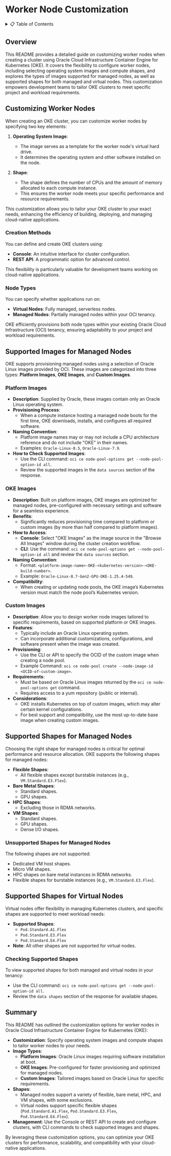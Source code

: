 # **Worker Node Customization**

<details>
<summary>📋 Table of Contents</summary>

- [**Worker Node Customization**](#worker-node-customization)
  - [Overview](#overview)
  - [Customizing Worker Nodes](#customizing-worker-nodes)
    - [Creation Methods](#creation-methods)
    - [Node Types](#node-types)
  - [Supported Images for Managed Nodes](#supported-images-for-managed-nodes)
    - [Platform Images](#platform-images)
    - [OKE Images](#oke-images)
    - [Custom Images](#custom-images)
  - [Supported Shapes for Managed Nodes](#supported-shapes-for-managed-nodes)
    - [Unsupported Shapes for Managed Nodes](#unsupported-shapes-for-managed-nodes)
  - [Supported Shapes for Virtual Nodes](#supported-shapes-for-virtual-nodes)
    - [Checking Supported Shapes](#checking-supported-shapes)
  - [Summary](#summary)

</details>

## Overview

This README provides a detailed guide on customizing worker nodes when creating a cluster using Oracle Cloud Infrastructure Container Engine for Kubernetes (OKE). It covers the flexibility to configure worker nodes, including selecting operating system images and compute shapes, and explores the types of images supported for managed nodes, as well as supported shapes for both managed and virtual nodes. This customization empowers development teams to tailor OKE clusters to meet specific project and workload requirements.

## Customizing Worker Nodes

When creating an OKE cluster, you can customize worker nodes by specifying two key elements:

1. **Operating System Image**:
   - The image serves as a template for the worker node's virtual hard drive.
   - It determines the operating system and other software installed on the node.

2. **Shape**:
   - The shape defines the number of CPUs and the amount of memory allocated to each compute instance.
   - This ensures the worker node meets your specific performance and resource requirements.

This customization allows you to tailor your OKE cluster to your exact needs, enhancing the efficiency of building, deploying, and managing cloud-native applications.

### Creation Methods
You can define and create OKE clusters using:
- **Console**: An intuitive interface for cluster configuration.
- **REST API**: A programmatic option for advanced control.

This flexibility is particularly valuable for development teams working on cloud-native applications.

### Node Types
You can specify whether applications run on:
- **Virtual Nodes**: Fully managed, serverless nodes.
- **Managed Nodes**: Partially managed nodes within your OCI tenancy.

OKE efficiently provisions both node types within your existing Oracle Cloud Infrastructure (OCI) tenancy, ensuring adaptability to your project and workload requirements.

## Supported Images for Managed Nodes

OKE supports provisioning managed nodes using a selection of Oracle Linux images provided by OCI. These images are categorized into three types: **Platform Images**, **OKE Images**, and **Custom Images**.

### Platform Images
- **Description**: Supplied by Oracle, these images contain only an Oracle Linux operating system.
- **Provisioning Process**:
  - When a compute instance hosting a managed node boots for the first time, OKE downloads, installs, and configures all required software.
- **Naming Convention**:
  - Platform image names may or may not include a CPU architecture reference and do not include "OKE" in their names.
  - Examples: `Oracle-Linux-8.5`, `Oracle-Linux-7.9`.
- **How to Check Supported Images**:
  - Use the CLI command: `oci ce node-pool-options get --node-pool-option-id all`.
  - Review the supported images in the `data sources` section of the response.

### OKE Images
- **Description**: Built on platform images, OKE images are optimized for managed nodes, pre-configured with necessary settings and software for a seamless experience.
- **Benefits**:
  - Significantly reduces provisioning time compared to platform or custom images (by more than half compared to platform images).
- **How to Access**:
  - **Console**: Select "OKE Images" as the image source in the "Browse All Images" window during the cluster creation workflow.
  - **CLI**: Use the command: `oci ce node-pool-options get --node-pool-option-id all` and review the `data sources` section.
- **Naming Convention**:
  - Format: `<platform-image-name>-OKE-<kubernetes-version>-<OKE-build-number>`.
  - Example: `Oracle-Linux-8.7-Gen2-GPU-OKE-1.25.4-549`.
- **Compatibility**:
  - When creating or updating node pools, the OKE image’s Kubernetes version must match the node pool’s Kubernetes version.

### Custom Images
- **Description**: Allow you to design worker node images tailored to specific requirements, based on supported platform or OKE images.
- **Features**:
  - Typically include an Oracle Linux operating system.
  - Can incorporate additional customizations, configurations, and software present when the image was created.
- **Provisioning**:
  - Use the CLI or API to specify the OCID of the custom image when creating a node pool.
  - Example Command: `oci ce node-pool create --node-image-id <OCID-of-custom-image>`.
- **Requirements**:
  - Must be based on Oracle Linux images returned by the `oci ce node-pool-options get` command.
  - Requires access to a yum repository (public or internal).
- **Considerations**:
  - OKE installs Kubernetes on top of custom images, which may alter certain kernel configurations.
  - For best support and compatibility, use the most up-to-date base image when creating custom images.

## Supported Shapes for Managed Nodes

Choosing the right shape for managed nodes is critical for optimal performance and resource allocation. OKE supports the following shapes for managed nodes:
- **Flexible Shapes**:
  - All flexible shapes except burstable instances (e.g., `VM.Standard.E3.Flex`).
- **Bare Metal Shapes**:
  - Standard shapes.
  - GPU shapes.
- **HPC Shapes**:
  - Excluding those in RDMA networks.
- **VM Shapes**:
  - Standard shapes.
  - GPU shapes.
  - Dense I/O shapes.

### Unsupported Shapes for Managed Nodes
The following shapes are not supported:
- Dedicated VM host shapes.
- Micro VM shapes.
- HPC shapes on bare metal instances in RDMA networks.
- Flexible shapes for burstable instances (e.g., `VM.Standard.E3.Flex`).

## Supported Shapes for Virtual Nodes

Virtual nodes offer flexibility in managing Kubernetes clusters, and specific shapes are supported to meet workload needs:
- **Supported Shapes**:
  - `Pod.Standard.A1.Flex`
  - `Pod.Standard.E3.Flex`
  - `Pod.Standard.E4.Flex`
- **Note**: All other shapes are not supported for virtual nodes.

### Checking Supported Shapes
To view supported shapes for both managed and virtual nodes in your tenancy:
- Use the CLI command: `oci ce node-pool-options get --node-pool-option-id all`.
- Review the `data shapes` section of the response for available shapes.

## Summary

This README has outlined the customization options for worker nodes in Oracle Cloud Infrastructure Container Engine for Kubernetes (OKE):
- **Customization**: Specify operating system images and compute shapes to tailor worker nodes to your needs.
- **Image Types**:
  - **Platform Images**: Oracle Linux images requiring software installation at boot.
  - **OKE Images**: Pre-configured for faster provisioning and optimized for managed nodes.
  - **Custom Images**: Tailored images based on Oracle Linux for specific requirements.
- **Shapes**:
  - Managed nodes support a variety of flexible, bare metal, HPC, and VM shapes, with some exclusions.
  - Virtual nodes support specific flexible shapes (`Pod.Standard.A1.Flex`, `Pod.Standard.E3.Flex`, `Pod.Standard.E4.Flex`).
- **Management**: Use the Console or REST API to create and configure clusters, with CLI commands to check supported images and shapes.

By leveraging these customization options, you can optimize your OKE clusters for performance, scalability, and compatibility with your cloud-native applications.